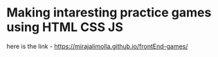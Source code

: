 # Making intaresting practice games using HTML CSS JS
here is the link - https://mirajalimolla.github.io/frontEnd-games/
